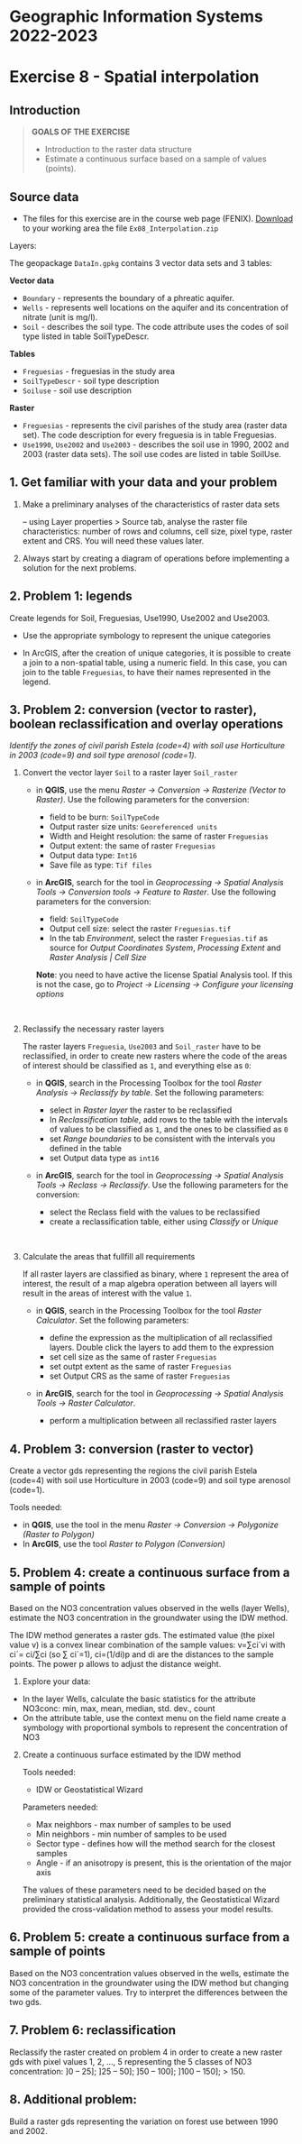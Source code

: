 # Geographic Information Systems 2022-2023

# Exercise 8 - Spatial interpolation

## Introduction

> **GOALS OF THE EXERCISE**
>
> - Introduction to the raster data structure
> - Estimate a continuous surface based on a sample of values (points). 

## Source data

- The files for this exercise are in the course web page (FENIX). [Download](https://fenix.isa.ulisboa.pt/downloadFile/844497944595944/Ex08_Interpolation.zip) to your working area the file `Ex08_Interpolation.zip`

Layers:

The geopackage `DataIn.gpkg` contains 3 vector data sets and 3 tables: 

**Vector data**
- `Boundary` - represents the boundary of a phreatic aquifer.
- `Wells` - represents well locations on the aquifer and its concentration of nitrate (unit is mg/l).
- `Soil` - describes the soil type. The code attribute uses the codes of soil type listed in table SoilTypeDescr.

**Tables**

- `Freguesias` - freguesias in the study area
- `SoilTypeDescr` - soil type description
- `Soiluse` - soil use description


**Raster**

- `Freguesias` - represents the civil parishes of the study area (raster data set). The code description for every freguesia is in table Freguesias.
- `Use1990`, `Use2002` and `Use2003` - describes the soil use in 1990, 2002 and 2003 (raster data sets). The soil use codes are listed in table SoilUse.


## 1. Get familiar with your data and your problem

1. Make a preliminary analyses of the characteristics of raster data sets
    
     – using Layer properties > Source tab, analyse the raster file characteristics: number of rows and columns, cell size, pixel type, raster extent and CRS. You will need these values later.

2. Always start by creating a diagram of operations before implementing a solution for the next problems.

## 2. Problem 1: legends

Create legends for Soil, Freguesias, Use1990, Use2002 and Use2003. 

- Use the appropriate symbology to represent the unique categories

- In ArcGIS, after the creation of unique categories, it is possible to create a join to a non-spatial table, using a numeric field. In this case, you can join to the table `Freguesias`, to have their names represented in the legend.

## 3. Problem 2: conversion (vector to raster), boolean reclassification and overlay operations

*Identify the zones of civil parish Estela (code=4) with soil use Horticulture in 2003 (code=9) and soil type arenosol (code=1).*

1. Convert the vector layer `Soil` to a raster layer `Soil_raster`
    - in **QGIS**, use the menu *Raster -> Conversion -> Rasterize (Vector to Raster)*. Use the following parameters for the conversion:
        - field to be burn: `SoilTypeCode`
        - Output raster size units: `Georeferenced units`
        - Width and Height resolution: the same of raster `Freguesias`
        - Output extent: the same of raster `Freguesias`
        - Output data type: `Int16`
        - Save file as type: `Tif files`

    - in **ArcGIS**, search for the tool in *Geoprocessing -> Spatial Analysis Tools -> Conversion tools -> Feature to Raster*. Use the following parameters for the conversion:
        - field: `SoilTypeCode`
        - Output cell size: select the raster `Freguesias.tif`
        - In the tab *Environment*, select the raster `Freguesias.tif` as source for *Output Coordinates System*, *Processing Extent* and *Raster Analysis | Cell Size*

        **Note**: you need to have active the license Spatial Analysis tool. If this is not the case, go to *Project -> Licensing -> Configure your licensing options*
<br>

2. Reclassify the necessary raster layers

    The raster layers `Freguesia`, `Use2003` and `Soil_raster` have to be reclassified, in order to create new rasters where the code of the areas of interest should be classified as `1`, and everything else as `0`:

    - in **QGIS**, search in the Processing Toolbox for the tool *Raster Analysis -> Reclassify by table*. Set the following parameters:
        - select in *Raster layer* the raster to be reclassified
        - In *Reclassification table*, add rows to the table with the intervals of values to be classified as `1`, and the ones to be classified as `0`
        - set *Range boundaries* to be consistent with the intervals you defined in the table
        - set Output data type as `int16`

    - in **ArcGIS**, search for the tool in *Geoprocessing -> Spatial Analysis Tools -> Reclass -> Reclassify*. Use the following parameters for the conversion:
        - select the Reclass field with the values to be reclassified
        - create a reclassification table, either using *Classify* or *Unique*
<br>

3. Calculate the areas that fullfill all requirements

    If all raster layers are classified as binary, where `1` represent the area of interest, the result of a map algebra operation between all layers will result in the areas of interest with the value `1`.

    - in **QGIS**, search in the Processing Toolbox for the tool *Raster Calculator*. Set the following parameters:
        - define the expression as the multiplication of all reclassified layers. Double click the layers to add them to the expression
        - set cell size as the same of raster `Freguesias`
        - set outpt extent as the same of raster `Freguesias`
        - set Output CRS as the same of raster `Freguesias`

    - in **ArcGIS**, search for the tool in *Geoprocessing -> Spatial Analysis Tools -> Raster Calculator*.
        - perform a multiplication between all reclassified raster layers

## 4. Problem 3: conversion (raster to vector)

Create a vector gds representing the regions the civil parish Estela (code=4) with soil use Horticulture in 2003 (code=9) and soil type arenosol (code=1).

Tools needed:
- in **QGIS**, use the tool in the menu *Raster -> Conversion -> Polygonize (Raster to Polygon)*
- In **ArcGIS**, use the tool *Raster to Polygon (Conversion)* 

## 5. Problem 4: create a continuous surface from a sample of points

Based on the NO3 concentration values observed in the wells (layer Wells), estimate the NO3 concentration in the groundwater using the IDW method.

The IDW method generates a raster gds. The estimated value (the pixel value v) is a convex linear combination of the sample values: v=∑ci´vi with ci´= ci/∑ci (so ∑ ci´=1), ci=(1/di)p and di are the distances to the sample points. The power p allows to adjust the distance weight.

1. Explore your data:
- In the layer Wells, calculate the basic statistics for the attribute NO3conc: min, max, mean, median, std. dev., count
- On the attribute table, use the context menu on the field name
create a symbology with proportional symbols to represent the concentration of NO3

2. Create a continuous surface estimated by the IDW method

    Tools needed:
    - IDW or Geostatistical Wizard

    Parameters needed:
    - Max neighbors - max number of samples to be used
    - Min neighbors - min number of samples to be used
    - Sector type - defines how will the method search for the closest samples
    - Angle - if an anisotropy is present, this is the orientation of the major axis

    The values of these parameters need to be decided based on the preliminary statistical analysis. Additionally, the Geostatistical Wizard provided the cross-validation method to assess your model results.

## 6. Problem 5: create a continuous surface from a sample of points

Based on the NO3 concentration values observed in the wells, estimate the NO3 concentration in the groundwater using the IDW method but changing some of the parameter values. Try to interpret the differences between the two gds.

## 7. Problem 6: reclassification

Reclassify the raster created on problem 4 in order to create a new raster gds with pixel values 1, 2, …, 5 representing the 5 classes of NO3 concentration: ]0 – 25]; ]25 – 50]; ]50 – 100]; ]100 – 150]; > 150.

## 8. Additional problem:

Build a raster gds representing the variation on forest use between 1990 and 2002.
